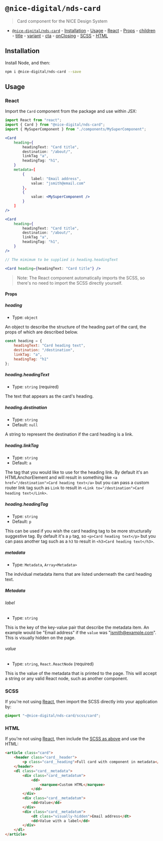 # `@nice-digital/nds-card`

> Card component for the NICE Design System

- [`@nice-digital/nds-card`](#nice-digitalcard) - [Installation](#installation) - [Usage](#usage) - [React](#react) - [Props](#props) - [children](#children) - [title](#title) - [variant](#variant) - [cta](#cta) - [onClosing](#onclosing) - [SCSS](#scss) - [HTML](#html)

## Installation

Install Node, and then:

```sh
npm i @nice-digital/nds-card --save
```

## Usage

### React

Import the `Card` component from the package and use within JSX:

```jsx
import React from "react";
import { Card } from "@nice-digital/nds-card";
import { MySuperComponent } from "./components/MySuperComponent";

<Card
	heading={
		headingText: "Card title",
		destination: "/about/",
		linkTag "a",
		headingTag: "h1",
	}
	metadata=[
		{
			label: "Email address",
			value: "jsmith@email.com"
		},
		{
			value: <MySuperComponent />
		}
	]
/>

<Card
	heading={
		headingText: "Card title",
		destination: "/about/",
		linkTag "a",
		headingTag: "h1",
	}
/>

// The mimimum to be supplied is heading.headingText

<Card heading={headingText: "Card title"} />

```

> Note: The React component automatically imports the SCSS, so there's no need to import the SCSS directly yourself.

#### Props

##### heading

- Type: `object`

An object to describe the structure of the heading part of the card, the props of which are described below.

```js
const heading = {
	headingText: "Card heading text",
	destination: "/destination",
	linkTag: "a",
	headingTag: "h1"
};
```

##### heading.headingText

- Type: `string` (required)

The text that appears as the card's heading.

##### heading.destination

- Type: `string`
- Default: `null`

A string to represent the destination if the card heading is a link.

##### heading.linkTag

- Type: `string`
- Default: `a`

The tag that you would like to use for the heading link. By default it's an HTMLAnchorElement and will result in something like `<a href="/destination">Card heading text</a>` but you can pass a custom router link tag such as `Link` to result in `<Link to="/destination">Card heading text</Link>`.

##### heading.headingTag

- Type: `string`
- Default: `p`

This can be used if you wish the card heading tag to be more structurally suggestive tag. By default it's a `p` tag, so `<p>Card heading text</p>` but you can pass another tag such as a `h3` to result in `<h3>Card heading text</h3>`.

##### metadata

- Type: `Metadata`, `Array<Metadata>`

The indvidual metadata items that are listed underneath the card heading text.

##### Metadata

###### label

- Type: `string`

This is the key of the key-value pair that describe the metadata item. An example would be "Email address" if the `value` was "jsmith@example.com". This is visually hidden on the page.

###### value

- Type: `string`, `React.ReactNode` (required)

This is the value of the metadata that is printed to the page. This will accept a string or any valid React node, such as another component.

### SCSS

If you're not using [React](#react), then import the SCSS directly into your application by:

```scss
@import "~@nice-digital/nds-card/scss/card";
```

### HTML

If you're not using [React](#react), then include the [SCSS as above](#scss) and use the HTML:

```html
<article class="card">
	<header class="card__header">
		<p class="card__heading">Full card with component in metadata</p>
	</header>
	<dl class="card__metadata">
		<div class="card__metadatum">
			<dd>
				<marquee>Custom HTML</marquee>
			</dd>
		</div>
		<div class="card__metadatum">
			<dd>Value</dd>
		</div>
		<div class="card__metadatum">
			<dt class="visually-hidden">Email address</dt>
			<dd>Value with a label</dd>
		</div>
	</dl>
</article>
```
